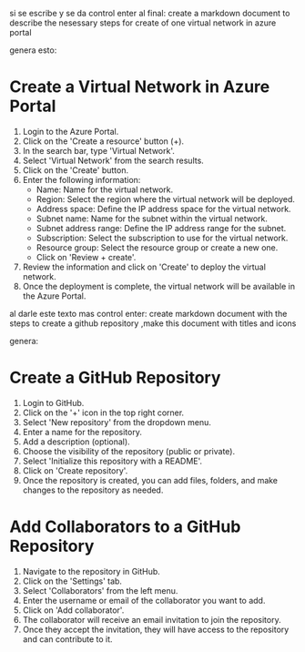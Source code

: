 si se escribe y se da control enter al final:
create a markdown document to describe the nesessary steps for create of one virtual network in azure portal


genera esto:
# Create a Virtual Network in Azure Portal
1. Login to the Azure Portal.
2. Click on the 'Create a resource' button (+).
3. In the search bar, type 'Virtual Network'.
4. Select 'Virtual Network' from the search results.
5. Click on the 'Create' button.
6. Enter the following information:
   - Name: Name for the virtual network.
   - Region: Select the region where the virtual network will be deployed.
   - Address space: Define the IP address space for the virtual network.
   - Subnet name: Name for the subnet within the virtual network.
   - Subnet address range: Define the IP address range for the subnet.
   - Subscription: Select the subscription to use for the virtual network.
   - Resource group: Select the resource group or create a new one.
   - Click on 'Review + create'.
7. Review the information and click on 'Create' to deploy the virtual network.
8. Once the deployment is complete, the virtual network will be available in the Azure Portal.

al darle este texto mas control enter:
create markdown document with the steps to create a github repository ,make this document with titles and icons

genera:
# Create a GitHub Repository
1. Login to GitHub.
2. Click on the '+' icon in the top right corner.
3. Select 'New repository' from the dropdown menu.
4. Enter a name for the repository.
5. Add a description (optional).
6. Choose the visibility of the repository (public or private).
7. Select 'Initialize this repository with a README'.
8. Click on 'Create repository'.
9. Once the repository is created, you can add files, folders, and make changes to the repository as needed.

# Add Collaborators to a GitHub Repository
1. Navigate to the repository in GitHub.
2. Click on the 'Settings' tab.
3. Select 'Collaborators' from the left menu.
4. Enter the username or email of the collaborator you want to add.
5. Click on 'Add collaborator'.
6. The collaborator will receive an email invitation to join the repository.
7. Once they accept the invitation, they will have access to the repository and can contribute to it.
